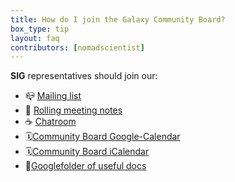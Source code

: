 ```yaml
---
title: How do I join the Galaxy Community Board?
box_type: tip
layout: faq
contributors: [nomadscientist]
---
```


**SIG** representatives should join our:

 - 📪 [Mailing list](https://lists.galaxyproject.org/lists/sig-chairs.lists.galaxyproject.org/)
  - 📝 [Rolling meeting notes](https://docs.google.com/document/d/19zv4rata-uVhFW43S8v_Fw83RVYq6jDGXy-1T8Aju4s/edit?usp=sharing)
  - ☕ [Chatroom](https://matrix.to/usegalaxy_commreps:matrix.org#/!JHcKrPhyfJoqHESrdD:matrix.org)
  - 🗓️[Community Board Google-Calendar](https://calendar.google.com/calendar/embed?height=600&wkst=1&ctz=Europe%2FLondon&bgcolor=%23ffffff&mode=AGENDA&showPrint=0&title=Galaxy%20Community%20Board&src=MDQwNDY2MDRhNGYxODE2NDk0MjBkYTQzMzUzMTBkN2E1MmQxMGJmNDkxNDgwMGEyZjNhYjEzZWE0ZWY3MzEyY0Bncm91cC5jYWxlbmRhci5nb29nbGUuY29t&color=%23F6BF26%22%20style=%22border:solid%201px%20#777%22%20width=%22800%22%20height=%22600%22%20frameborder=%220%22%20scrolling=%22no%22)
 - 🗓️[Community Board iCalendar](https://calendar.google.com/calendar/ical/04046604a4f181649420da4335310d7a52d10bf4914800a2f3ab13ea4ef7312c%40group.calendar.google.com/public/basic.ics)
 - 📁[Googlefolder of useful docs](https://drive.google.com/drive/folders/190O6bbfXQ7fX3kVUiObTUj4nKojGw8Cu?usp=share_link)
